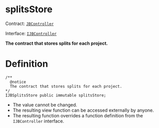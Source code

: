 # splitsStore

Contract: [`JBController`](../)​‌

Interface: [`IJBController`](../../../../interfaces/ijbcontroller.md)

**The contract that stores splits for each project.**

# Definition

```solidity
/** 
  @notice 
  The contract that stores splits for each project.
*/
IJBSplitsStore public immutable splitsStore;
```

* The value cannot be changed.
* The resulting view function can be accessed externally by anyone.
* The resulting function overrides a function definition from the `IJBController` interface.

